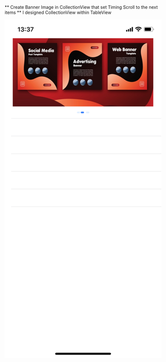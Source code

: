 ** Create Banner Image in CollectionView that set Timing Scroll to the next items
** I designed CollectionView within TableView

<img width="1170px" src="./BannerCollectionTableView/IMG_2152.PNG" alt="image_name png" />
